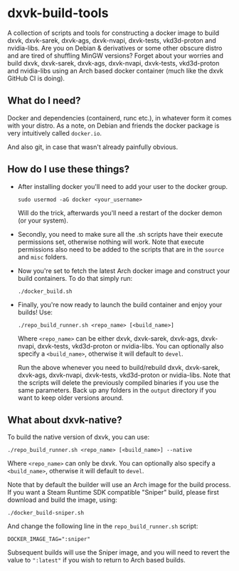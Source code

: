 ﻿# dxvk-build-tools

A collection of scripts and tools for constructing a docker image to build dxvk, dxvk-sarek, dxvk-ags, dxvk-nvapi, dxvk-tests, vkd3d-proton and nvidia-libs. Are you on Debian & derivatives or some other obscure distro and are tired of shuffling MinGW versions? Forget about your worries and build dxvk, dxvk-sarek, dxvk-ags, dxvk-nvapi, dxvk-tests, vkd3d-proton and nvidia-libs using an Arch based docker container (much like the dxvk GitHub CI is doing).

## What do I need?

Docker and dependencies (containerd, runc etc.), in whatever form it comes with your distro. As a note, on Debian and friends the docker package is very intuitively called `docker.io`.

And also git, in case that wasn't already painfully obvious.

## How do I use these things?

* After installing docker you'll need to add your user to the docker group.
  
    `sudo usermod -aG docker <your_username>`
  
    Will do the trick, afterwards you'll need a restart of the docker demon (or your system).

* Secondly, you need to make sure all the .sh scripts have their execute permissions set, otherwise nothing will work. Note that execute permissions also need to be added to the scripts that are in the `source` and `misc` folders.

* Now you're set to fetch the latest Arch docker image and construct your build containers. To do that simply run:
  
    `./docker_build.sh`

* Finally, you're now ready to launch the build container and enjoy your builds! Use:
  
    `./repo_build_runner.sh <repo_name> [<build_name>]`
  
    Where `<repo_name>` can be either dxvk, dxvk-sarek, dxvk-ags, dxvk-nvapi, dxvk-tests, vkd3d-proton or nvidia-libs. You can optionally also specify a `<build_name>`, otherwise it will default to `devel`.
  
    Run the above whenever you need to build/rebuild dxvk, dxvk-sarek, dxvk-ags, dxvk-nvapi, dxvk-tests, vkd3d-proton or nvidia-libs. Note that the scripts will delete the previously compiled binaries if you use the same parameters. Back up any folders in the `output` directory if you want to keep older versions around.

## What about dxvk-native?

To build the native version of dxvk, you can use:

`./repo_build_runner.sh <repo_name> [<build_name>] --native`

Where `<repo_name>` can only be dxvk. You can optionally also specify a `<build_name>`, otherwise it will default to `devel`.

Note that by default the builder will use an Arch image for the build process. If you want a Steam Runtime SDK compatible "Sniper" build, please first download and build the image, using:

`./docker_build-sniper.sh`

And change the following line in the `repo_build_runner.sh` script:

`DOCKER_IMAGE_TAG=":sniper"`

Subsequent builds will use the Sniper image, and you will need to revert the value to `":latest"` if you wish to return to Arch based builds.

